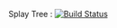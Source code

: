 Splay Tree : [![Build Status](https://travis-ci.com/Link-God/Algorithm.svg?branch=testing)](https://travis-ci.com/Link-God/Algorithm)
